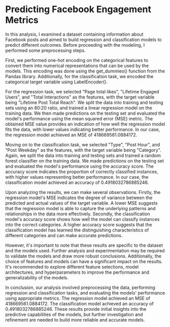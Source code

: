 # Predicting Facebook Engagement Metrics

In this analysis, I examined a dataset containing information about Facebook posts and aimed to build regression and classification models to predict different outcomes. Before proceeding with the modeling, I performed some preprocessing steps.

First, we performed one-hot encoding on the categorical features to convert them into numerical representations that can be used by the models. This encoding was done using the get_dummies() function from the Pandas library. Additionally, for the classification task, we encoded the categorical target variable using LabelEncoder().

For the regression task, we selected "Page total likes", "Lifetime Engaged Users", and "Total Interactions" as the features, with the target variable being "Lifetime Post Total Reach". We split the data into training and testing sets using an 80:20 ratio, and trained a linear regression model on the training data. We then made predictions on the testing set and evaluated the model's performance using the mean squared error (MSE) metric. The obtained MSE value provides an indication of how well the regression model fits the data, with lower values indicating better performance. In our case, the regression model achieved an MSE of 418669561.0884172.

Moving on to the classification task, we selected "Type", "Post Hour", and "Post Weekday" as the features, with the target variable being "Category". Again, we split the data into training and testing sets and trained a random forest classifier on the training data. We made predictions on the testing set and evaluated the model's performance using the accuracy score. The accuracy score indicates the proportion of correctly classified instances, with higher values representing better performance. In our case, the classification model achieved an accuracy of 0.4918032786885246.

Upon analyzing the results, we can make several observations. Firstly, the regression model's MSE indicates the degree of variance between the predicted and actual values of the target variable. A lower MSE suggests that the regression model is able to capture the underlying patterns and relationships in the data more effectively. Secondly, the classification model's accuracy score shows how well the model can classify instances into the correct categories. A higher accuracy score suggests that the classification model has learned the distinguishing characteristics of different categories and can make accurate predictions.

However, it's important to note that these results are specific to the dataset and the models used. Further analysis and experimentation may be required to validate the models and draw more robust conclusions. Additionally, the choice of features and models can have a significant impact on the results. It's recommended to explore different feature selections, model architectures, and hyperparameters to improve the performance and generalizability of the models.

In conclusion, our analysis involved preprocessing the data, performing regression and classification tasks, and evaluating the models' performance using appropriate metrics. The regression model achieved an MSE of 418669561.0884172. The classification model achieved an accuracy of 0.4918032786885246. These results provide initial insights into the predictive capabilities of the models, but further investigation and refinement are needed to build more reliable and accurate models.
